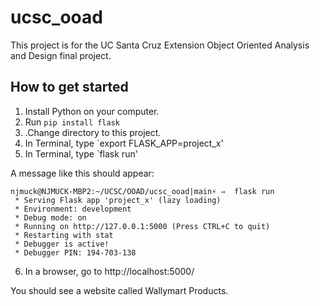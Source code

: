 # ucsc_ooad

This project is for the UC Santa Cruz Extension Object Oriented Analysis and Design final project.


## How to get started

1. Install Python on your computer.
2. Run `pip install flask`
3. .Change directory to this project.
4. In Terminal, type `export FLASK_APP=project_x'
5. In Terminal, type `flask run'

A message like this should appear:
```
njmuck@NJMUCK-MBP2:~/UCSC/OOAD/ucsc_ooad|main⚡ ⇒  flask run
 * Serving Flask app 'project_x' (lazy loading)
 * Environment: development
 * Debug mode: on
 * Running on http://127.0.0.1:5000 (Press CTRL+C to quit)
 * Restarting with stat
 * Debugger is active!
 * Debugger PIN: 194-703-138
```

6. In a browser, go to http://localhost:5000/

You should see a website called Wallymart Products.